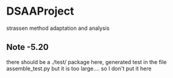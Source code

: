 # DSAAProject
strassen method adaptation and analysis

## Note -5.20
there should be a ./test/ package here, generated test in the file assemble_test.py
but it is too large.... so I don't put it here
